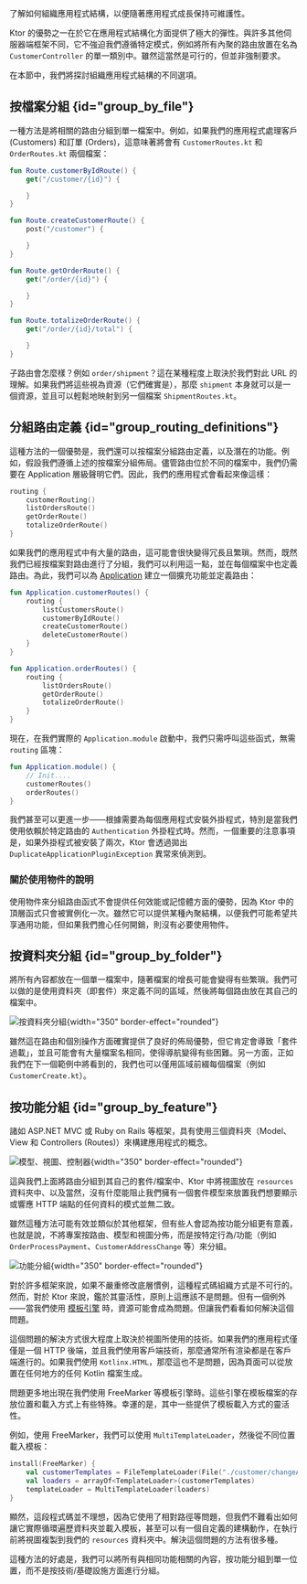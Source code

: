 [//]: # (title: 應用程式結構)

<link-summary>了解如何組織應用程式結構，以便隨著應用程式成長保持可維護性。</link-summary>

Ktor 的優勢之一在於它在應用程式結構化方面提供了極大的彈性。與許多其他伺服器端框架不同，它不強迫我們遵循特定模式，例如將所有內聚的路由放置在名為 `CustomerController` 的單一類別中。雖然這當然是可行的，但並非強制要求。

在本節中，我們將探討組織應用程式結構的不同選項。

## 按檔案分組 {id="group_by_file"}

一種方法是將相關的路由分組到單一檔案中。例如，如果我們的應用程式處理客戶 (Customers) 和訂單 (Orders)，這意味著將會有 `CustomerRoutes.kt` 和 `OrderRoutes.kt` 兩個檔案：

<Tabs>
<TabItem title="CustomerRoutes.kt">

```kotlin
fun Route.customerByIdRoute() {
    get("/customer/{id}") {

    }
}

fun Route.createCustomerRoute() {
    post("/customer") {

    }
}
```
</TabItem>
<TabItem title="OrderRoutes.kt">

```kotlin
fun Route.getOrderRoute() {
    get("/order/{id}") {

    }
}

fun Route.totalizeOrderRoute() {
    get("/order/{id}/total") {

    }
}
```
</TabItem>
</Tabs>

子路由會怎麼樣？例如 `order/shipment`？這在某種程度上取決於我們對此 URL 的理解。如果我們將這些視為資源（它們確實是），那麼 `shipment` 本身就可以是一個資源，並且可以輕鬆地映射到另一個檔案 `ShipmentRoutes.kt`。

## 分組路由定義 {id="group_routing_definitions"}

這種方法的一個優勢是，我們還可以按檔案分組路由定義，以及潛在的功能。例如，假設我們遵循上述的按檔案分組佈局。儘管路由位於不同的檔案中，我們仍需要在 Application 層級聲明它們。因此，我們的應用程式會看起來像這樣：

```kotlin
routing {
    customerRouting()
    listOrdersRoute()
    getOrderRoute()
    totalizeOrderRoute()
}
```

如果我們的應用程式中有大量的路由，這可能會很快變得冗長且繁瑣。然而，既然我們已經按檔案對路由進行了分組，我們可以利用這一點，並在每個檔案中也定義路由。為此，我們可以為 [Application](https://api.ktor.io/ktor-server/ktor-server-core/io.ktor.server.application/-application/index.html) 建立一個擴充功能並定義路由：

<Tabs>
<TabItem title="CustomerRoutes.kt">

```kotlin
fun Application.customerRoutes() {
    routing {
        listCustomersRoute()
        customerByIdRoute()
        createCustomerRoute()
        deleteCustomerRoute()
    }    
}
```
</TabItem>
<TabItem title="OrderRoutes.kt">

```kotlin
fun Application.orderRoutes() {
    routing {
        listOrdersRoute()
        getOrderRoute()
        totalizeOrderRoute()
    }
}
```
</TabItem>
</Tabs>

現在，在我們實際的 `Application.module` 啟動中，我們只需呼叫這些函式，無需 `routing` 區塊：

```kotlin
fun Application.module() {
    // Init....
    customerRoutes()
    orderRoutes()
}
```

我們甚至可以更進一步——根據需要為每個應用程式安裝外掛程式，特別是當我們使用依賴於特定路由的 `Authentication` 外掛程式時。然而，一個重要的注意事項是，如果外掛程式被安裝了兩次，Ktor 會透過拋出 `DuplicateApplicationPluginException` 異常來偵測到。

### 關於使用物件的說明

使用物件來分組路由函式不會提供任何效能或記憶體方面的優勢，因為 Ktor 中的頂層函式只會被實例化一次。雖然它可以提供某種內聚結構，以便我們可能希望共享通用功能，但如果我們擔心任何開銷，則沒有必要使用物件。

## 按資料夾分組 {id="group_by_folder"}

將所有內容都放在一個單一檔案中，隨著檔案的增長可能會變得有些繁瑣。我們可以做的是使用資料夾（即套件）來定義不同的區域，然後將每個路由放在其自己的檔案中。

![按資料夾分組](ktor-routing-1.png){width="350" border-effect="rounded"}

雖然這在路由和個別操作方面確實提供了良好的佈局優勢，但它肯定會導致「套件過載」，並且可能會有大量檔案名相同，使得導航變得有些困難。另一方面，正如我們在下一個範例中將看到的，我們也可以僅用區域前綴每個檔案（例如 `CustomerCreate.kt`）。

## 按功能分組 {id="group_by_feature"}

諸如 ASP.NET MVC 或 Ruby on Rails 等框架，具有使用三個資料夾（Model、View 和 Controllers (Routes)）來構建應用程式的概念。

![模型、視圖、控制器](ktor-routing-2.png){width="350" border-effect="rounded"}

這與我們上面將路由分組到其自己的套件/檔案中、Ktor 中將視圖放在 `resources` 資料夾中、以及當然，沒有什麼能阻止我們擁有一個套件模型來放置我們想要顯示或響應 HTTP 端點的任何資料的模式並無二致。

雖然這種方法可能有效並類似於其他框架，但有些人會認為按功能分組更有意義，也就是說，不將專案按路由、模型和視圖分佈，而是按特定行為/功能（例如 `OrderProcessPayment`、`CustomerAddressChange` 等）來分組。

![功能分組](ktor-routing-3.png){width="350" border-effect="rounded"}

對於許多框架來說，如果不嚴重修改底層慣例，這種程式碼組織方式是不可行的。然而，對於 Ktor 來說，鑑於其靈活性，原則上這應該不是問題。但有一個例外——當我們使用 [模板引擎](server-templating.md) 時，資源可能會成為問題。但讓我們看看如何解決這個問題。

這個問題的解決方式很大程度上取決於視圖所使用的技術。如果我們的應用程式僅僅是一個 HTTP 後端，並且我們使用客戶端技術，那麼通常所有渲染都是在客戶端進行的。如果我們使用 `Kotlinx.HTML`，那麼這也不是問題，因為頁面可以從放置在任何地方的任何 Kotlin 檔案生成。

問題更多地出現在我們使用 FreeMarker 等模板引擎時。這些引擎在模板檔案的存放位置和載入方式上有些特殊。幸運的是，其中一些提供了模板載入方式的靈活性。

例如，使用 FreeMarker，我們可以使用 `MultiTemplateLoader`，然後從不同位置載入模板：

```kotlin
install(FreeMarker) {
    val customerTemplates = FileTemplateLoader(File("./customer/changeAddress"))
    val loaders = arrayOf<TemplateLoader>(customerTemplates)
    templateLoader = MultiTemplateLoader(loaders)
}
```

顯然，這段程式碼並不理想，因為它使用了相對路徑等問題，但我們不難看出如何讓它實際循環遍歷資料夾並載入模板，甚至可以有一個自定義的建構動作，在執行前將視圖複製到我們的 `resources` 資料夾中。解決這個問題的方法有很多種。

這種方法的好處是，我們可以將所有與相同功能相關的內容，按功能分組到單一位置，而不是按技術/基礎設施方面進行分組。